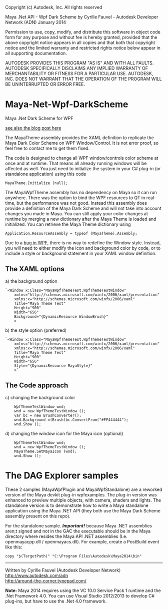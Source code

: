 Copyright (c) Autodesk, Inc. All rights reserved 

Maya .Net API - Wpf Dark Scheme
by Cyrille Fauvel - Autodesk Developer Network (ADN)
January 2014

Permission to use, copy, modify, and distribute this software in
object code form for any purpose and without fee is hereby granted, 
provided that the above copyright notice appears in all copies and 
that both that copyright notice and the limited warranty and
restricted rights notice below appear in all supporting 
documentation.

AUTODESK PROVIDES THIS PROGRAM "AS IS" AND WITH ALL FAULTS. 
AUTODESK SPECIFICALLY DISCLAIMS ANY IMPLIED WARRANTY OF
MERCHANTABILITY OR FITNESS FOR A PARTICULAR USE.  AUTODESK, INC. 
DOES NOT WARRANT THAT THE OPERATION OF THE PROGRAM WILL BE
UNINTERRUPTED OR ERROR FREE.
 
 
Maya-Net-Wpf-DarkScheme
=======================
Maya .Net Dark Scheme for WPF

[see also the blog post here](http://around-the-corner.typepad.com/adn/2014/01/applying-the-maya-dark-color-scheme-to-wpf.html)


The MayaTheme assembly provides the XAML definition to replicate the Maya Dark Color Scheme on WPF Window/Control.
It is not error proof, so feel free to contact me to get them fixed.

The code is designed to change all WPF window/controls color scheme at once and at runtime. That means all already running 
windows will be affected as well. You just need to initialize the system in your C# plug-in (or standalone application) using this code

	MayaTheme.Initialize (null);
	
The MayaWpfTheme assembly has no dependency on Maya so it can run anywhere. There was the option to bind the WPF resources
to QT in real-time, but the performance was not good. Instead this assembly does provide a definition of the Maya Dark Scheme and will
not take into account changes you made in Maya. You can still apply your color changes at runtime by merging a new dictionary after the
Maya Theme is loaded and initialized. You can retrieve the Maya Theme dictionary using

	Application.ResourceAssembly = typeof (MayaTheme).Assembly;

Due to a [bug in WPF](http://stackoverflow.com/questions/2642220/wpf-window-style-not-working-at-runtime), there is no way to
redefine the Window style. Instead, you will need to either modify the icon and background color by code, or to include a style or 
background statement  in your XAML window definition.

The XAML options
------------------------
a) the background option

	`<Window x:Class="MayaWpfThemeTest.WpfThemeTestWindow"
		xmlns="http://schemas.microsoft.com/winfx/2006/xaml/presentation"
		xmlns:x="http://schemas.microsoft.com/winfx/2006/xaml"
		Title="Maya Theme Test" 
		Height="900"
		Width="656"
		Background="{DynamicResource WindowBrush}"
		>

b) the style option (preferred)

	`<Window x:Class="MayaWpfThemeTest.WpfThemeTestWindow"
		xmlns="http://schemas.microsoft.com/winfx/2006/xaml/presentation"
		xmlns:x="http://schemas.microsoft.com/winfx/2006/xaml"
		Title="Maya Theme Test" 
		Height="900"
		Width="656"
		Style="{DynamicResource MayaStyle}"
		>`

The Code approach
---------------------------
c) changing the background color

		WpfThemeTestWindow wnd;
		wnd = new WpfThemeTestWindow ();
		var bc = new BrushConverter();
		wnd.Background =(Brush)bc.ConvertFrom("#FF444444");
		wnd.Show ();

d) changing the window icon for the Maya icon (optional)

		WpfThemeTestWindow wnd;
		wnd = new WpfThemeTestWindow ();
		MayaTheme.SetMayaIcon (wnd);
		wnd.Show ();


The DAG Explorer samples
========================

These 2 samples (MayaWpfPlugin and MayaWpfStandalone) are a reworked version of the Maya devkit plug-in wpfexamples.
The plug-in version was enhanced to preview multiple objects, with camera, shaders and lights. The standalone version 
is to demonstrate how to write a Maya standalone application using the Maya .NET API (they both use the Maya 
Dark Scheme assembly present on this repo).

For the standalone sample.
<b>*Important!*</b> because Maya .NET assemblies aren;t signed and not in the GAC the executable should be in 
the Maya directory where resides the Maya API .NET assemblies (I.e. openmayacpp.dll / openmayacs.dll).
For example, create a PostBuild event like this:

    copy "$(TargetPath)" "C:\Program Files\Autodesk\Maya2014\bin"
	

--------
Written by Cyrille Fauvel (Autodesk Developer Network)  
http://www.autodesk.com/adn  
http://around-the-corner.typepad.com/  

<b>Note:</b> Maya 2014 requires using the VC 10.0 Service Pack 1 runtime and the .Net Framework 4.0. You can use Visual Studio 2012/2013 to develop C# plug-ins, but have to use the .Net 4.0 framework.
